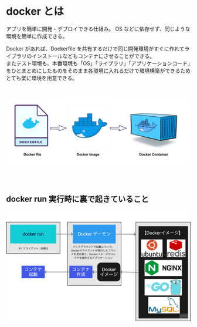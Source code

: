 # docker とは

アプリを簡単に開発・デプロイできる仕組み。
OS などに依存せず、同じような環境を簡単に作成できる。

Docker があれば、Dockerfile を共有するだけで同じ開発環境がすぐに作れてライブラリのインストールなどもコンテナにさせることができる。<br>
またテスト環境も、本番環境も「OS」「ライブラリ」「アプリケーションコード」をひとまとめにしたものをそのまま各環境に入れるだけで環境構築ができるためとても楽に環境を用意できる。

<br>

![Dockerfileがコンテナになるまでの順序イメージ](../images/Docker_sequential.png)

<br>
<br>

## docker run 実行時に裏で起きていること

![docker runの裏で起きていること](../images/backend_process.png)
